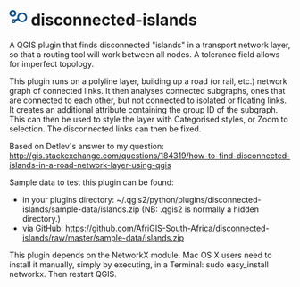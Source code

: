 # ![icon](https://raw.githubusercontent.com/AfriGIS-South-Africa/disconnected-islands/master/icon.png) disconnected-islands

A QGIS plugin that finds disconnected "islands" in a transport network layer, so that a routing tool will work between all nodes. A tolerance field allows for imperfect topology.

This plugin runs on a polyline layer, building up a road (or rail, etc.) network graph of connected links. It then analyses connected subgraphs, ones that are connected to each other, but not connected to isolated or floating links. It creates an additional attribute containing the group ID of the subgraph. This can then be used to style the layer with Categorised styles, or Zoom to selection. The disconnected links can then be fixed. 

Based on Detlev's answer to my question: http://gis.stackexchange.com/questions/184319/how-to-find-disconnected-islands-in-a-road-network-layer-using-qgis 

Sample data to test this plugin can be found:
- in your plugins directory: ~/.qgis2/python/plugins/disconnected-islands/sample-data/islands.zip (NB: .qgis2 is normally a hidden directory.)
- via GitHub: https://github.com/AfriGIS-South-Africa/disconnected-islands/raw/master/sample-data/islands.zip

This plugin depends on the NetworkX module.  Mac OS X users need to install it manually, simply by executing, in a Terminal: sudo easy_install networkx.  Then restart QGIS.
